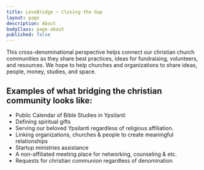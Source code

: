 ```yaml
---
title: LoveBridge ~ Closing the Gap
layout: page
description: About
bodyClass: page-about
published: false
---
```


This cross-denominational perspective helps connect our christian church communities as they share best practices, ideas for fundraising, volunteers, and resources. We hope to help churches and organizations to share ideas, people, money, studies, and space.

## Examples of what bridging the christian community looks like:

- Public Calendar of Bible Studies in Ypsilanti
- Defining spiritual gifts 
- Serving our beloved Ypsilanti regardless of religious affiliation. 
- Linking organizations, churches & people to create meaningful relationships
- Startup ministries assistance
- A non-affiliated meeting place for networking, counseling & etc.
- Requests for christian communion regardless of denomination 
